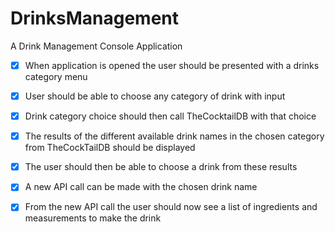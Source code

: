 # DrinksManagement
A Drink Management Console Application

- [x] When application is opened the user should be presented with a drinks category menu
- [x] User should be able to choose any category of drink with input
- [x] Drink category choice should then call TheCocktailDB with that choice
- [x] The results of the different available drink names in the chosen category from TheCockTailDB should be displayed
- [x] The user should then be able to choose a drink from these results
- [x] A new API call can be made with the chosen drink name
- [x] From the new API call the user should now see a list of ingredients and measurements to make the drink

